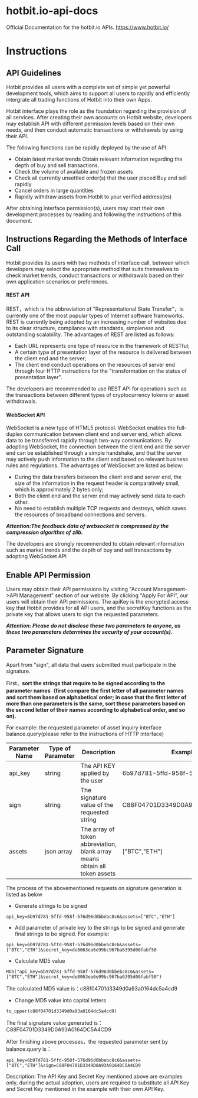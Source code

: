 # hotbit.io-api-docs
Official Documentation for the hotbit.io APIs. https://www.hotbit.io/

#  Instructions    

## API Guidelines    

Hotbit provides all users with a complete set of simple yet powerful development tools, which aims to support all users to rapidly and efficiently intergrate all trading functions of Hotbit into their own Apps.

Hotbit interface plays the role as the foundation regarding the provision of all services. After creating their own accounts on Hotbit website, developers may establish API with different permission levels based on their own needs, and then conduct automatic transactions or withdrawals by using their API.
 

The following functions can be rapidly deployed by the use of API: 
- Obtain latest market trends 
Obtain relevant information regarding the depth of buy and sell transactions.
- Check the volume of available and frozen assets
- Check all currently unsettled order(s) that the user placed
Buy and sell rapidly
- Cancel orders in large quantities
- Rapidly withdraw assets from Hotbit to your verified address(es)

After obtaining interface permission(s), users may start their own development processes by reading and following the instructions of this document. 
    
## Instructions Regarding the Methods of Interface Call

Hotbit provides its users with two methods of interface call, between which developers may select the appropriate method that suits themselves to check market trends, conduct transactions or withdrawals based on their own application scenarios or preferences.

#### REST API    

REST，which is the abbreviation of "Representational State Transfer"，is currently one of the most popular types of Internet software frameworks. REST is currently being adopted by an increasing number of websites due to its clear structure, compliance with standards, simpleness and outstanding scalability. The advantages of REST are listed as follows:    
- Each URL represents one type of resource in the framework of RESTful;
- A certain type of presentation layer of the resource is delivered between the client end and the server;
- The client end conduct operations on the resources of server end through four HTTP instructions for the "transformation on the status of presentation layer".

The developers are recommended to use REST API for operations such as the transactions between different types of cryptocurrency tokens or asset withdrawals.

#### WebSocket API    

WebSocket is a new type of HTML5 protocol. WebSocket enables the full-duplex communication between client end and server end, which allows data to be transferred rapidly through two-way communications. By adopting WebSocket, the connection between the client end and the server end can be established through a simple handshake, and that the server may actively push information to the client end based on relevant business rules and regulations. The advantages of WebSocket are listed as below:   
- During the data transfers between the client end and server end, the size of the information in the request header is comparatively small, which is approximately 2 bytes only;   
- Both the client end and the server end may actively send data to each other.
- No need to establish multiple TCP requests and destroys, which saves the resources of broadband connections and servers. 

**_Attention:The feedback data of websocket is compressed by the compression algorithm of zlib._**

The developers are strongly recommended to obtain relevant information such as market trends and the depth of buy and sell transactions by adopting WebSocket API

## Enable API Permission

Users may obtain their API permissions by visiting "Account Management->API Management" section of our website. By clicking "Apply For API", our users will obtain their API permissions. The apiKey is the encrypted access key that Hotbit provides for all API users, and the secretKey functions as the private key that allows users to sign the requested parameters.   

**_Attention: Please do not disclose these two parameters to anyone, as these two parameters determines the security of your account(s)._**    
     
## Parameter Signature  

Apart from "sign", all data that users submitted must participate in the signature.

First，**sort the strings that require to be signed according to the parameter names（first compare the first letter of all parameter names and sort them based on alphabetical order; in case that the first letter of more than one parameters is the same, sort these parameters based on the second letter of their names according to alphabetical order, and so on).**   

For example: the requested parameter of asset inquiry interface balance.query(please refer to the instructions of HTTP interface)

| Parameter Name | Type of Parameter | Description | Examples |
| --- | --- | --- | --- | 
| api_key | string | The API KEY applied by the user | 6b97d781-5ffd-958f-576d96d0bbebc8c6 |
| sign | string | The signature value of the requested string | C88F04701D3349D0A93A0164DC5A4CD9 |
| assets | json array | The array of token abbreviation, blank array means obtain all token assets | ["BTC","ETH"]|
   	
The process of the abovementioned requests on signature generation is listed as below

- Generate strings to be signed

```
api_key=6b97d781-5ffd-958f-576d96d0bbebc8c6&assets=["BTC","ETH"]
```

- Add parameter of private key to the strings to be signed and generate final strings to be signed. For example:

```
api_key=6b97d781-5ffd-958f-576d96d0bbebc8c6&assets=["BTC","ETH"]&secret_key=de8063ea6e99bc967ba6395d06fabf50
```

- Calculate MD5 value

```
MD5("api_key=6b97d781-5ffd-958f-576d96d0bbebc8c6&assets=["BTC","ETH"]&secret_key=de8063ea6e99bc967ba6395d06fabf50")
```

The calculated MD5 value is：c88f04701d3349d0a93a0164dc5a4cd9

- Change MD5 value into capital letters

```
to_upper(c88f04701d3349d0a93a0164dc5a4cd9)
```

The final signature value generated is：C88F04701D3349D0A93A0164DC5A4CD9

After finishing above processes，the requested parameter sent by balance.query is：

```
api_key=6b97d781-5ffd-958f-576d96d0bbebc8c6&assets=["BTC","ETH"]&sign=C88F04701D3349D0A93A0164DC5A4CD9
```

Description: The API Key and Secret Key mentioned above are examples only, during the actual adoption, users are required to substitute all API Key and Secret Key mentioned in the example with their own API Key.
